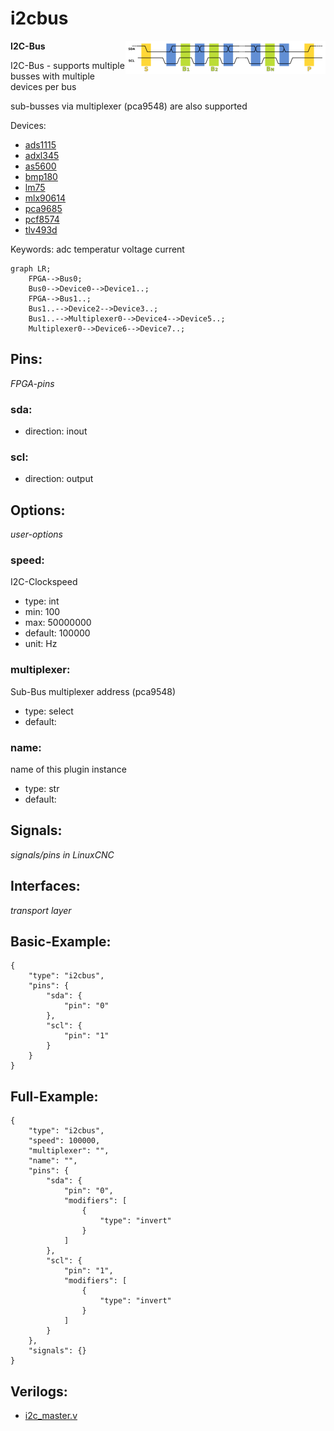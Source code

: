 # i2cbus

<img align="right" width="320" src="image.png">

**I2C-Bus**

I2C-Bus - supports multiple busses with multiple devices per bus

sub-busses via multiplexer (pca9548) are also supported
        

Devices:
* [ads1115](devices/ads1115.py)
* [adxl345](devices/adxl345.py)
* [as5600](devices/as5600.py)
* [bmp180](devices/bmp180.py)
* [lm75](devices/lm75.py)
* [mlx90614](devices/mlx90614.py)
* [pca9685](devices/pca9685.py)
* [pcf8574](devices/pcf8574.py)
* [tlv493d](devices/tlv493d.py)

Keywords: adc temperatur voltage current

```mermaid
graph LR;
    FPGA-->Bus0;
    Bus0-->Device0-->Device1..;
    FPGA-->Bus1..;
    Bus1..-->Device2-->Device3..;
    Bus1..-->Multiplexer0-->Device4-->Device5..;
    Multiplexer0-->Device6-->Device7..;
```

## Pins:
*FPGA-pins*
### sda:

 * direction: inout

### scl:

 * direction: output


## Options:
*user-options*
### speed:
I2C-Clockspeed

 * type: int
 * min: 100
 * max: 50000000
 * default: 100000
 * unit: Hz

### multiplexer:
Sub-Bus multiplexer address (pca9548)

 * type: select
 * default: 

### name:
name of this plugin instance

 * type: str
 * default: 


## Signals:
*signals/pins in LinuxCNC*


## Interfaces:
*transport layer*


## Basic-Example:
```
{
    "type": "i2cbus",
    "pins": {
        "sda": {
            "pin": "0"
        },
        "scl": {
            "pin": "1"
        }
    }
}
```

## Full-Example:
```
{
    "type": "i2cbus",
    "speed": 100000,
    "multiplexer": "",
    "name": "",
    "pins": {
        "sda": {
            "pin": "0",
            "modifiers": [
                {
                    "type": "invert"
                }
            ]
        },
        "scl": {
            "pin": "1",
            "modifiers": [
                {
                    "type": "invert"
                }
            ]
        }
    },
    "signals": {}
}
```

## Verilogs:
 * [i2c_master.v](i2c_master.v)
